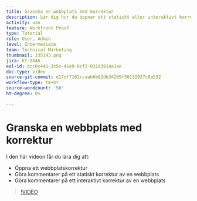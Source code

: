 ```yaml
---
title: Granska en webbplats med korrektur
description: Lär dig hur du öppnar ett statiskt eller interaktivt korrektur av en webbplats i  [!DNL &#x200B; Workfront]  och gör kommentarer.
activity: use
feature: Workfront Proof
type: Tutorial
role: User, Admin
level: Intermediate
team: Technical Marketing
thumbnail: 335143.png
jira: KT-8846
exl-id: dcc8c441-3c5c-41e9-8cf2-031d3814a1ae
doc-type: video
source-git-commit: d17df7162ccaab6b62db34209f50131927c0a532
workflow-type: tm+mt
source-wordcount: '50'
ht-degree: 0%

---
```


# Granska en webbplats med korrektur

I den här videon får du lära dig att:

* Öppna ett webbplatskorrektur
* Göra kommentarer på ett statiskt korrektur av en webbplats
* Göra kommentarer på ett interaktivt korrektur av en webbplats

>[!VIDEO](https://video.tv.adobe.com/v/3445966/?quality=12&learn=on&enablevpops&captions=swe)

<!--
## Learn more
* Review an interactive proof
* Review a static proof
-->
